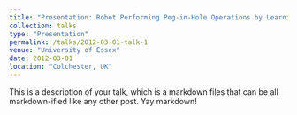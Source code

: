 ```yaml
---
title: "Presentation: Robot Performing Peg-in-Hole Operations by Learning from Human Demonstration"
collection: talks
type: "Presentation"
permalink: /talks/2012-03-01-talk-1
venue: "University of Essex"
date: 2012-03-01
location: "Colchester, UK"
---
```


This is a description of your talk, which is a markdown files that can be all markdown-ified like any other post. Yay markdown!

